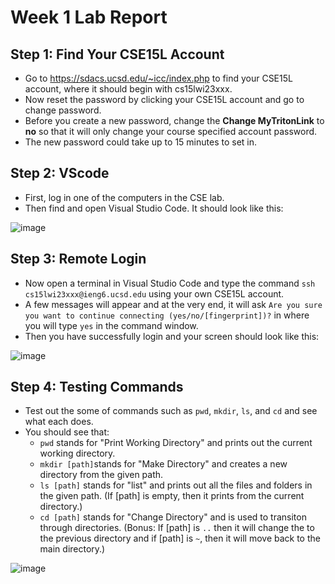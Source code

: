 # Week 1 Lab Report
## Step 1: Find Your CSE15L Account
- Go to https://sdacs.ucsd.edu/~icc/index.php to find your CSE15L account, where it should begin with cs15lwi23xxx.
- Now reset the password by clicking your CSE15L account and go to change password.
- Before you create a new password, change the **Change MyTritonLink** to **no** so that it will 
only change your course specified account password.
- The new password could take up to 15 minutes to set in.

## Step 2: VScode
- First, log in one of the computers in the CSE lab.
- Then find and open Visual Studio Code. It should look like this:

![image](https://user-images.githubusercontent.com/122485613/215643148-d904a1f6-093b-4ac7-b43c-9e07e70dd34d.png)

## Step 3: Remote Login
- Now open a terminal in Visual Studio Code and type the command `ssh cs15lwi23xxx@ieng6.ucsd.edu` using your own 
CSE15L account.
- A few messages will appear and at the very end, it will ask `Are you sure you want to continue connecting (yes/no/[fingerprint])?` in where 
you will type `yes` in the command window.
- Then you have successfully login and your screen should look like this:

![image](https://user-images.githubusercontent.com/122485613/215643030-1098ad6f-b08d-4098-82a1-3eac2e8ac9a7.png)

## Step 4: Testing Commands
- Test out the some of commands such as `pwd`, `mkdir`, `ls`, and `cd` and see what each does.
- You should see that:
    * `pwd` stands for "Print Working Directory" and prints out the current working directory.
    * `mkdir [path]`stands for "Make Directory" and creates a new directory from the given path.
    * `ls [path]` stands for "list" and prints out all the files and folders in the given path. (If [path] is empty, then it prints
    from the current directory.)
    * `cd [path]` stands for "Change Directory" and is used to transiton through directories. (Bonus: If [path] is `..` then it will
    change the to the previous directory and if [path] is `~`, then it will move back to the main directory.)
    
![image](https://user-images.githubusercontent.com/122485613/215642539-916041cf-eb8e-42de-8577-0b66d5fd7d9d.png)
